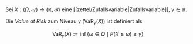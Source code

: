 Sei $X : (\Omega, \mathcal{A}) \to (\mathbb{R}, \mathscr{B})$ eine [[zettel/Zufallsvariable|Zufallsvariable]], $\gamma \in \mathbb{R}$.

Die *Value at Risk* zum Niveau $\gamma$ ($\text{VaR}_\gamma(X)$) ist definiert als

$$
	\text{VaR}_\gamma(X) := \inf \{ \omega \in \Omega \mid P(X \le \omega) \ge \gamma \}
$$